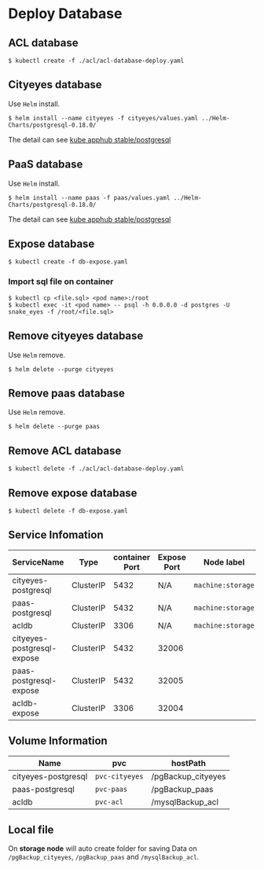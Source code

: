 # Deploy Database

## ACL database

```shell
$ kubectl create -f ./acl/acl-database-deploy.yaml
```

## Cityeyes database
Use `Helm` install.
```shell
$ helm install --name cityeyes -f cityeyes/values.yaml ../Helm-Charts/postgresql-0.18.0/
```

 The detail can see [kube apphub stable/postgresql](https://hub.kubeapps.com/charts/stable/postgresql)

## PaaS database
Use `Helm` install.
```shell
$ helm install --name paas -f paas/values.yaml ../Helm-Charts/postgresql-0.18.0/
```

 The detail can see [kube apphub stable/postgresql](https://hub.kubeapps.com/charts/stable/postgresql)

## Expose database

```shell
$ kubectl create -f db-expose.yaml
```

### Import sql file on container
```shell
$ kubectl cp <file.sql> <pod name>:/root
$ kubectl exec -it <pod name> -- psql -h 0.0.0.0 -d postgres -U snake_eyes -f /root/<file.sql>
```

## Remove cityeyes database
Use `Helm` remove.
```
$ helm delete --purge cityeyes
```

## Remove paas database
Use `Helm` remove.
```
$ helm delete --purge paas
```

## Remove ACL database
```
$ kubectl delete -f ./acl/acl-database-deploy.yaml
```

## Remove expose database
```
$ kubectl delete -f db-expose.yaml
```


## Service Infomation

|ServiceName|Type|container Port|Expose Port|Node label|
|-|-|-|-|-|
|cityeyes-postgresql|ClusterIP|5432|N/A|`machine:storage`|
|paas-postgresql|ClusterIP|5432|N/A|`machine:storage`|
|acldb|ClusterIP|3306|N/A|`machine:storage`|
|cityeyes-postgresql-expose|ClusterIP|5432|32006||
|paas-postgresql-expose|ClusterIP|5432|32005||
|acldb-expose|ClusterIP|3306|32004||

## Volume Information

|Name|pvc|hostPath|
|-|-|-|
|cityeyes-postgresql|`pvc-cityeyes`|/pgBackup_cityeyes|
|paas-postgresql|`pvc-paas`|/pgBackup_paas|
|acldb|`pvc-acl`|/mysqlBackup_acl|

## Local file
On **storage node** will auto create folder for saving Data on `/pgBackup_cityeyes`, `/pgBackup_paas` and `/mysqlBackup_acl`.
